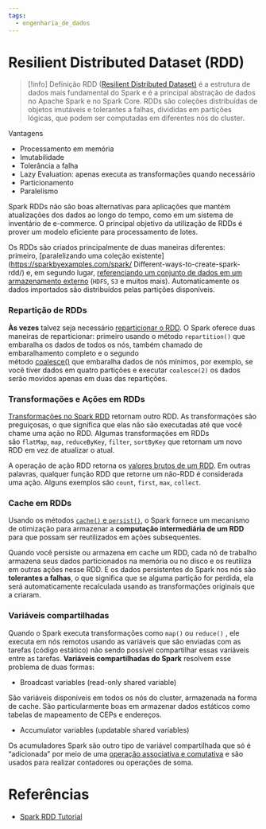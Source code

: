 ```yaml
---
tags:
  - engenharia_de_dados
---
```

# Resilient Distributed Dataset (RDD)

> [!info] Definição 
> RDD ([Resilient Distributed Dataset)](https://sparkbyexamples.com/tag/rdd/) é a estrutura de dados mais fundamental do Spark e é a principal abstração de dados no Apache Spark e no Spark Core. RDDs são coleções distribuídas de objetos imutáveis ​​e tolerantes a falhas, divididas em partições lógicas, que podem ser computadas em diferentes nós do cluster.

Vantagens
- Processamento em memória
- Imutabilidade
- Tolerância a falha  
- Lazy Evaluation: apenas executa as transformações quando necessário
- Particionamento
- Paralelismo

Spark RDDs não são boas alternativas para aplicações que mantém atualizações dos dados ao longo do tempo, como em um sistema de inventário de e-commerce. O principal objetivo da utilização de RDDs é prover um modelo eficiente para processamento de lotes.

Os RDDs são criados principalmente de duas maneiras diferentes: primeiro, [paralelizando uma coleção existente](https://sparkbyexamples.com/spark/ Different-ways-to-create-spark-rdd/) e, em segundo lugar, [referenciando um conjunto de dados em um armazenamento externo](https://sparkbyexamples.com/spark/spark-load-csv-file-into-rdd/) (`HDFS`, `S3` e muitos mais). Automaticamente os dados importados são distribuídos pelas partições disponíveis.

### Repartição de RDDs

**Às vezes** talvez seja necessário [reparticionar o RDD](https://sparkbyexamples.com/spark/spark-repartition-vs-coalesce/). O Spark oferece duas maneiras de reparticionar: primeiro usando o método `repartition()` que embaralha os dados de todos os nós, também chamado de embaralhamento completo e o segundo método [coalesce()](https://sparkbyexamples.com/spark/spark-repartition-vs-coalesce/) que embaralha dados de nós mínimos, por exemplo, se você tiver dados em quatro partições e executar `coalesce(2)` os dados serão movidos apenas em duas das repartições.

### Transformações e Ações em RDDs

[Transformações no Spark RDD](https://sparkbyexamples.com/apache-spark-rdd/spark-rdd-transformations/) retornam outro RDD. As transformações são preguiçosas, o que significa que elas não são executadas até que você chame uma ação no RDD. Algumas transformações em RDDs são `flatMap`, `map`, `reduceByKey`, `filter`, `sortByKey` que retornam um novo RDD em vez de atualizar o atual.

A operação de ação RDD retorna os [valores brutos de um RDD](https://sparkbyexamples.com/apache-spark-rdd/spark-rdd-actions/). Em outras palavras, qualquer função RDD que retorne um não-RDD é considerada uma ação. Alguns exemplos são `count`, `first`, `max`, `collect`.

### Cache em RDDs

Usando os métodos [`cache()` e `persist()`](https://sparkbyexamples.com/spark/spark-dataframe-cache-and-persist-explained/), o Spark fornece um mecanismo de otimização para armazenar a **computação intermediária de um RDD** para que possam ser reutilizados em ações subsequentes.

Quando você persiste ou armazena em cache um RDD, cada nó de trabalho armazena seus dados particionados na memória ou no disco e os reutiliza em outras ações nesse RDD. E os dados persistentes do Spark nos nós são **tolerantes a falhas**, o que significa que se alguma partição for perdida, ela será automaticamente recalculada usando as transformações originais que a criaram.

### Variáveis compartilhadas

Quando o Spark executa transformações como `map()` ou `reduce()` , ele executa em nós remotos usando as variáveis ​​que são enviadas com as tarefas (código estático) não sendo possível compartilhar essas variáveis entre as tarefas. **Variáveis ​​​​compartilhadas do Spark** resolvem esse problema de duas formas:

- Broadcast variables (read-only shared variable)

São variáveis disponíveis em todos os nós do cluster, armazenada na forma de cache. São particularmente boas em armazenar dados estáticos como tabelas de mapeamento de CEPs e endereços.

- Accumulator variables (updatable shared variables)

Os acumuladores Spark são outro tipo de variável compartilhada que só é “adicionada” por meio de uma [operação associativa e comutativa](https://sparkbyexamples.com/spark/spark-accumulators/) e são usados ​​para realizar contadores ou operações de soma.

# Referências

- [Spark RDD Tutorial](https://sparkbyexamples.com/spark-rdd-tutorial/)